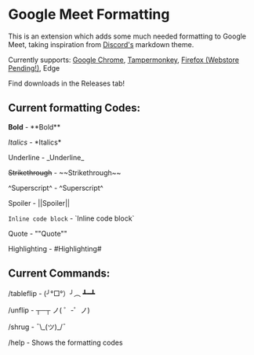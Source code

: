 # Google Meet Formatting
This is an extension which adds some much needed formatting to Google Meet, taking inspiration from [Discord's](https://discord.com) markdown theme.


Currently supports: [Google Chrome](https://chrome.google.com/webstore/detail/google-meet-formatting/ohkikbaddjhnjcifcolepmbkienojiph), [Tampermonkey](https://greasyfork.org/en/scripts/423718-google-meet-formatting), [Firefox (Webstore Pending!)](https://addons.mozilla.org/en-US/firefox/addon/google-meet-formatting/), Edge

Find downloads in the Releases tab!

## Current formatting Codes:
**Bold** - \*\*Bold\*\*

*Italics* - \*Italics\*

Underline - \_Underline\_

~~Strikethrough~~ - \~\~Strikethrough\~\~

^Superscript^ - \^Superscript\^

Spoiler - ||Spoiler||

`Inline code block` - \`Inline code block\`

Quote - ""Quote""

Highlighting - #Highlighting#

## Current Commands:
/tableflip - (╯°□°）╯︵ ┻━┻

/unflip - ┬─┬ ノ( ゜-゜ノ)

/shrug - ¯\\\_(ツ)\_/¯

/help - Shows the formatting codes
